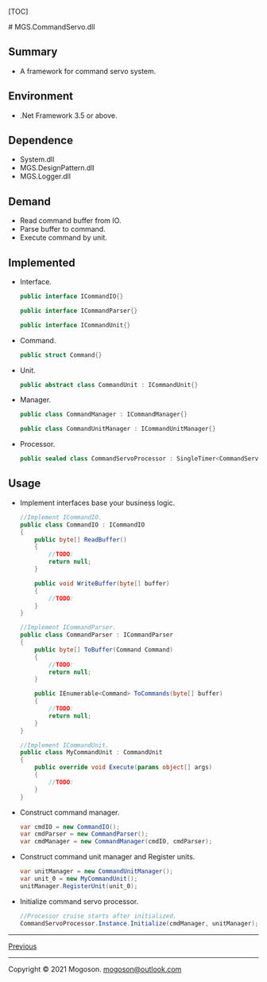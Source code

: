 [TOC]

﻿# MGS.CommandServo.dll

## Summary

- A framework for command servo system.

## Environment

- .Net Framework 3.5 or above.

## Dependence

- System.dll
- MGS.DesignPattern.dll
- MGS.Logger.dll

## Demand

- Read command buffer from IO.
- Parse buffer to command.
- Execute command by unit.

## Implemented

- Interface.

  ```C#
  public interface ICommandIO{}
  
  public interface ICommandParser{}
  
  public interface ICommandUnit{}
  ```
  
- Command.

  ```C#
  public struct Command{}
  ```
  
- Unit.

  ```C#
  public abstract class CommandUnit : ICommandUnit{}
  ```
  
- Manager.

  ```C#
  public class CommandManager : ICommandManager{}
  
  public class CommandUnitManager : ICommandUnitManager{}
  ```
  
- Processor.

  ```C#
  public sealed class CommandServoProcessor : SingleTimer<CommandServoProcessor>, ICommandServoProcessor{}
  ```

## Usage

- Implement interfaces base your business logic.

  ```C#
  //Implement ICommandIO.
  public class CommandIO : ICommandIO
  {
      public byte[] ReadBuffer()
      {
          //TODO:
          return null;
      }
  
      public void WriteBuffer(byte[] buffer)
      {
          //TODO:
      }
  }
  
  //Implement ICommandParser.
  public class CommandParser : ICommandParser
  {
      public byte[] ToBuffer(Command Command)
      {
          //TODO:
          return null;
      }
  
      public IEnumerable<Command> ToCommands(byte[] buffer)
      {
          //TODO:
          return null;
      }
  }
  
  //Implement ICommandUnit.
  public class MyCommandUnit : CommandUnit
  {
      public override void Execute(params object[] args)
      {
          //TODO:
      }
  }
  ```
  
- Construct command manager.

  ```c#
  var cmdIO = new CommandIO();
  var cmdParser = new CommandParser();
  var cmdManager = new CommandManager(cmdIO, cmdParser);
  ```
  
- Construct command unit manager and Register units.

  ```C#
  var unitManager = new CommandUnitManager();
  var unit_0 = new MyCommandUnit();
  unitManager.RegisterUnit(unit_0);
  ```

- Initialize command servo processor.

  ```C#
  //Processor cruise starts after initialized.
  CommandServoProcessor.Instance.Initialize(cmdManager, unitManager);
  ```
  
------

[Previous](../../README.md)

------

Copyright © 2021 Mogoson.	mogoson@outlook.com